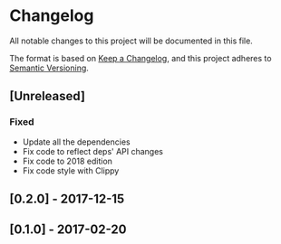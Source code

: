 # Changelog
All notable changes to this project will be documented in this file.

The format is based on [Keep a Changelog](https://keepachangelog.com/en/1.0.0/),
and this project adheres to [Semantic Versioning](https://semver.org/spec/v2.0.0.html).

## [Unreleased]
### Fixed
- Update all the dependencies
- Fix code to reflect deps' API changes
- Fix code to 2018 edition
- Fix code style with Clippy

## [0.2.0] - 2017-12-15

## [0.1.0] - 2017-02-20
